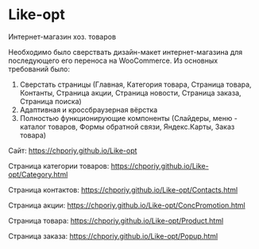 # Like-opt
Интернет-магазин хоз. товаров

Необходимо было сверствать дизайн-макет интернет-магазина для последующего его переноса на WooCommerce.
Из основных требований было:
1) Сверстать страницы (Главная, Категория товара, Страница товара, Контанты, Страница акции, Страница новости, Страница заказа, Страница поиска)
2) Адаптивная и кроссбраузерная вёрстка
3) Полностью функционирующие компоненты (Слайдеры, меню - каталог товаров, Формы обратной связи, Яндекс.Карты, Заказ товара)

Сайт: https://chporiy.github.io/Like-opt

Страница категории товаров: https://chporiy.github.io/Like-opt/Category.html

Страница контактов: https://chporiy.github.io/Like-opt/Contacts.html

Страница акции: https://chporiy.github.io/Like-opt/ConcPromotion.html

Страница товара: https://chporiy.github.io/Like-opt/Product.html

Страница заказа: https://chporiy.github.io/Like-opt/Popup.html

